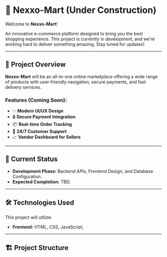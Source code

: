 # 🛒 Nexxo-Mart (Under Construction)

Welcome to **Nexxo-Mart**!  

An innovative e-commerce platform designed to bring you the best shopping experience. This project is currently in development, and we're working hard to deliver something amazing. Stay tuned for updates!  

---

## 📌 Project Overview

**Nexxo-Mart** will be an all-in-one online marketplace offering a wide range of products with user-friendly navigation, secure payments, and fast delivery services.  

### Features (Coming Soon):
- ✨ **Modern UI/UX Design**
- 🔒 **Secure Payment Integration**
- 📦 **Real-time Order Tracking**
- 💬 **24/7 Customer Support**
- 📈 **Vendor Dashboard for Sellers**

---

## 🚧 Current Status

- **Development Phase:** Backend APIs, Frontend Design, and Database Configuration.
- **Expected Completion:** TBD.

---

## 🛠️ Technologies Used

This project will utilize:
- **Frontend:** HTML, CSS, JavaScript,
---

## 🏗️ Project Structure

